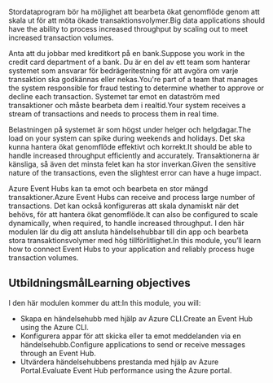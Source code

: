 <span data-ttu-id="6948e-101">Stordataprogram bör ha möjlighet att bearbeta ökat genomflöde genom att skala ut för att möta ökade transaktionsvolymer.</span><span class="sxs-lookup"><span data-stu-id="6948e-101">Big data applications should have the ability to process increased throughput by scaling out to meet increased transaction volumes.</span></span>

<span data-ttu-id="6948e-102">Anta att du jobbar med kreditkort på en bank.</span><span class="sxs-lookup"><span data-stu-id="6948e-102">Suppose you work in the credit card department of a bank.</span></span> <span data-ttu-id="6948e-103">Du är en del av ett team som hanterar systemet som ansvarar för bedrägeritestning för att avgöra om varje transaktion ska godkännas eller nekas.</span><span class="sxs-lookup"><span data-stu-id="6948e-103">You're part of a team that manages the system responsible for fraud testing to determine whether to approve or decline each transaction.</span></span> <span data-ttu-id="6948e-104">Systemet tar emot en dataström med transaktioner och måste bearbeta dem i realtid.</span><span class="sxs-lookup"><span data-stu-id="6948e-104">Your system receives a stream of transactions and needs to process them in real time.</span></span>

<span data-ttu-id="6948e-105">Belastningen på systemet är som högst under helger och helgdagar.</span><span class="sxs-lookup"><span data-stu-id="6948e-105">The load on your system can spike during weekends and holidays.</span></span> <span data-ttu-id="6948e-106">Det ska kunna hantera ökat genomflöde effektivt och korrekt.</span><span class="sxs-lookup"><span data-stu-id="6948e-106">It should be able to handle increased throughput efficiently and accurately.</span></span> <span data-ttu-id="6948e-107">Transaktionerna är känsliga, så även det minsta felet kan ha stor inverkan.</span><span class="sxs-lookup"><span data-stu-id="6948e-107">Given the sensitive nature of the transactions, even the slightest error can have a huge impact.</span></span>

<span data-ttu-id="6948e-108">Azure Event Hubs kan ta emot och bearbeta en stor mängd transaktioner.</span><span class="sxs-lookup"><span data-stu-id="6948e-108">Azure Event Hubs can receive and process large number of transactions.</span></span> <span data-ttu-id="6948e-109">Det kan också konfigureras att skala dynamiskt när det behövs, för att hantera ökat genomflöde.</span><span class="sxs-lookup"><span data-stu-id="6948e-109">It can also be configured to scale dynamically, when required, to handle increased throughput.</span></span>
<span data-ttu-id="6948e-110">I den här modulen lär du dig att ansluta händelsehubbar till din app och bearbeta stora transaktionsvolymer med hög tillförlitlighet.</span><span class="sxs-lookup"><span data-stu-id="6948e-110">In this module, you’ll learn how to connect Event Hubs to your application and reliably process huge transaction volumes.</span></span>

## <a name="learning-objectives"></a><span data-ttu-id="6948e-111">Utbildningsmål</span><span class="sxs-lookup"><span data-stu-id="6948e-111">Learning objectives</span></span>

<span data-ttu-id="6948e-112">I den här modulen kommer du att:</span><span class="sxs-lookup"><span data-stu-id="6948e-112">In this module, you will:</span></span>

- <span data-ttu-id="6948e-113">Skapa en händelsehubb med hjälp av Azure CLI.</span><span class="sxs-lookup"><span data-stu-id="6948e-113">Create an Event Hub using the Azure CLI.</span></span>
- <span data-ttu-id="6948e-114">Konfigurera appar för att skicka eller ta emot meddelanden via en händelsehubb.</span><span class="sxs-lookup"><span data-stu-id="6948e-114">Configure applications to send or receive messages through an Event Hub.</span></span>
- <span data-ttu-id="6948e-115">Utvärdera händelsehubbens prestanda med hjälp av Azure Portal.</span><span class="sxs-lookup"><span data-stu-id="6948e-115">Evaluate Event Hub performance using the Azure portal.</span></span>